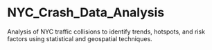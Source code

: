 # NYC_Crash_Data_Analysis
Analysis of NYC traffic collisions to identify trends, hotspots, and risk factors using statistical and geospatial techniques.
